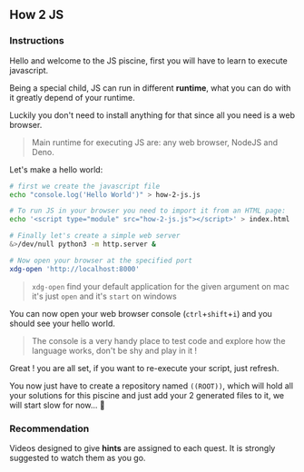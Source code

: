 ## How 2 JS

### Instructions

Hello and welcome to the JS piscine, first you will have to learn
to execute javascript.

Being a special child, JS can run in different **runtime**, what you can
do with it greatly depend of your runtime.

Luckily you don't need to install anything for that since all you
need is a web browser.

> Main runtime for executing JS are: any web browser, NodeJS and Deno.

Let's make a hello world:

```bash
# first we create the javascript file
echo "console.log('Hello World')" > how-2-js.js

# To run JS in your browser you need to import it from an HTML page:
echo '<script type="module" src="how-2-js.js"></script>' > index.html

# Finally let's create a simple web server
&>/dev/null python3 -m http.server &

# Now open your browser at the specified port
xdg-open 'http://localhost:8000'
```

> `xdg-open` find your default application for the given argument
> on mac it's just `open` and it's `start` on windows

You can now open your web browser console (`ctrl`+`shift`+`i`)
and you should see your hello world.

> The console is a very handy place to test code and explore how the language
> works, don't be shy and play in it !

Great ! you are all set, if you want to re-execute your script, just refresh.

You now just have to create a repository named `((ROOT))`,
which will hold all your solutions for this piscine
and just add your 2 generated files to it, we will start slow for now... 🐢

### Recommendation

Videos designed to give **hints** are assigned to each quest. It is strongly suggested to watch them as you go.

